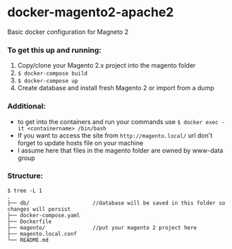 # docker-magento2-apache2
Basic docker configuration for Magneto 2

### To get this up and running:
1. Copy/clone your Magento 2.x project into the magento folder
2. `$ docker-compose build`
3. `$ docker-compose up`
4. Create database and install fresh Magento 2 or import from a dump

### Additional:
- to get into the containers and run your commands use `$ docker exec -it <containername> /bin/bash`
- If you want to access the site from `http://magento.local/` url don't forget to update hosts file on your machine
- I assume here that files in the magento folder are owned by www-data group

### Structure:
```
$ tree -L 1
.
├── db/                    //database will be saved in this folder so changes will persist
├── docker-compose.yaml
├── Dockerfile
├── magento/               //put your magento 2 project here
├── magento.local.conf
└── README.md
```
